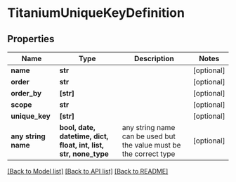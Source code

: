 # TitaniumUniqueKeyDefinition


## Properties
Name | Type | Description | Notes
------------ | ------------- | ------------- | -------------
**name** | **str** |  | [optional] 
**order** | **str** |  | [optional] 
**order_by** | **[str]** |  | [optional] 
**scope** | **str** |  | [optional] 
**unique_key** | **[str]** |  | [optional] 
**any string name** | **bool, date, datetime, dict, float, int, list, str, none_type** | any string name can be used but the value must be the correct type | [optional]

[[Back to Model list]](../README.md#documentation-for-models) [[Back to API list]](../README.md#documentation-for-api-endpoints) [[Back to README]](../README.md)


